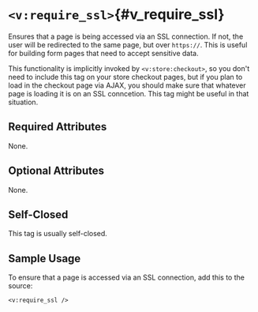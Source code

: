 # `<v:require_ssl>`{#v_require_ssl}

Ensures that a page is being accessed via an SSL connection. If not, the
user will be redirected to the same page, but over `https://`. This is
useful for building form pages that need to accept sensitive data.

This functionality is implicitly invoked by `<v:store:checkout>`, so you
don't need to include this tag on your store checkout pages, but if you
plan to load in the checkout page via AJAX, you should make sure that
whatever page is loading it is on an SSL conncetion. This tag might be
useful in that situation.

## Required Attributes

None.

## Optional Attributes

None.

## Self-Closed

This tag is usually self-closed.

## Sample Usage

To ensure that a page is accessed via an SSL connection, add this to the
source:

    <v:require_ssl />
